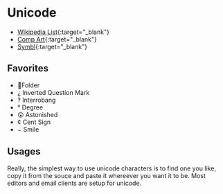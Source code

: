 # Unicode

- [Wikipedia List](https://en.wikipedia.org/wiki/List_of_Unicode_characters#Miscellaneous_Symbols){:target="_blank"}
- [Comp Art](https://www.compart.com/en/unicode/){:target="_blank"}
- [Symbl](https://symbl.cc/en){:target="_blank"}

## Favorites
- 📁Folder  
- ¿ Inverted Question Mark
- ‽ Interrobang
- ° Degree
- 😲 Astonished
- ¢ Cent Sign
- ⌣ Smile

## Usages
Really, the simplest way to use unicode characters is to find one you like, copy it from the souce and paste it whereever you want it to be. Most editors and email clients are setup for unicode.
